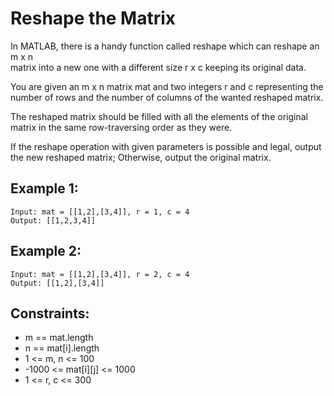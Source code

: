 # Reshape the Matrix

In MATLAB, there is a handy function called reshape which can reshape an m x n  
matrix into a new one with a different size r x c keeping its original data.

You are given an m x n matrix mat and two integers r and c representing the  
number of rows and the number of columns of the wanted reshaped matrix.

The reshaped matrix should be filled with all the elements of the original  
matrix in the same row-traversing order as they were.

If the reshape operation with given parameters is possible and legal, output  
the new reshaped matrix; Otherwise, output the original matrix.

 

## Example 1:

    Input: mat = [[1,2],[3,4]], r = 1, c = 4
    Output: [[1,2,3,4]]

## Example 2:

    Input: mat = [[1,2],[3,4]], r = 2, c = 4
    Output: [[1,2],[3,4]]

 

## Constraints:

* m == mat.length
* n == mat[i].length
* 1 <= m, n <= 100
* -1000 <= mat[i][j] <= 1000
* 1 <= r, c <= 300